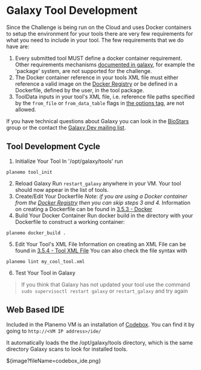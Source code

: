 
Galaxy Tool Development
=======================

Since the Challenge is being run on the Cloud and uses Docker containers to setup the environment for your tools there are very few requirements for what you need to include in your tool.
The few requirements that we do have are:
1. Every submitted tool MUST define a docker container requirement. Other requirements mechanisms [documented in galaxy](https://wiki.galaxyproject.org/Admin/Tools/ToolConfigSyntax?action=show&redirect=Admin%2FTools%2FTool+Config+Syntax#A.3Crequirements.3E_tag_set), for example the 'package' system, are not supported for the challenge.
2. The Docker container reference in your tools XML file must either reference a valid image on the [Docker Registry](https://registry.hub.docker.com/) or be defined in a Dockerfile, defined by the user, in the tool package.
3. ToolData inputs in your tool's XML file, i.e. reference file paths specified by the `from_file` or `from_data_table` flags in [the options tag](https://wiki.galaxyproject.org/Admin/Tools/ToolConfigSyntax?action=show&redirect=Admin%2FTools%2FTool+Config+Syntax#A.3Coptions.3E_tag_set), are not allowed.

If you have technical questions about Galaxy you can look in the [BioStars](https://biostar.usegalaxy.org/) group or the contact the [Galaxy Dev mailing list](http://dev.list.galaxyproject.org/).

Tool Development Cycle
----------------------

1. Initialize Your Tool
In '/opt/galaxy/tools' run
```
planemo tool_init
```
2. Reload Galaxy
Run `restart_galaxy` anywhere in your VM. Your tool should now appear in the list of tools.
3. Create/Edit Your Dockerfile
_Note: if you are using a Docker container from the [Docker Registry](https://registry.hub.docker.com/) then you can skip steps 3 and 4._
Information on creating a Dockerfile can be found in [3.5.3 - Docker](https://www.synapse.org/#!Synapse:syn2786217/wiki/266673)
4. Build Your Docker Container
Run docker build in the directory with your Dockerfile to construct a working container:
```
planemo docker_build .
```
5. Edit Your Tool's XML File
Information on creating an XML File can be found in [3.5.4 - Tool XML File]()
You can also check the file syntax with
```
planemo lint my_cool_tool.xml
```
6. Test Your Tool in Galaxy
> If you think that Galaxy has not updated your tool use the command `sudo supervisoctl restart galaxy` or `restart_galaxy` and try again


Web Based IDE
-------------

Included in the Planemo VM is an installation of [Codebox](https://www.codebox.io/). You can find it by going to `http://<VM IP address>/ide/`

It automatically loads the the /opt/galaxy/tools directory, which is the same directory Galaxy scans to look for installed tools.

${image?fileName=codebox_ide.png}
